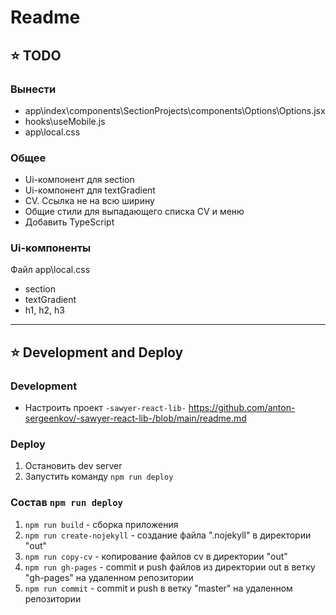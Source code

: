 # Readme

## ⭐️ TODO

### Вынести
- app\index\components\SectionProjects\components\Options\Options.jsx
- hooks\useMobile.js
- app\local.css

### Общее
- Ui-компонент для section
- Ui-компонент для textGradient
- CV. Ссылка не на всю ширину
- Общие стили для выпадающего списка CV и меню
- Добавить TypeScript

### Ui-компоненты
Файл app\local.css
- section
- textGradient
- h1, h2, h3

---

## ⭐️ Development and Deploy

### Development
- Настроить проект `-sawyer-react-lib-` https://github.com/anton-sergeenkov/-sawyer-react-lib-/blob/main/readme.md

### Deploy
1. Остановить dev server
2. Запустить команду `npm run deploy`

### Состав `npm run deploy`
1. `npm run build` - сборка приложения
2. `npm run create-nojekyll` - создание файла ".nojekyll" в директории "out"
3. `npm run copy-cv` - копирование файлов cv в директории "out"
4. `npm run gh-pages` - commit и push файлов из директории out в ветку "gh-pages" на удаленном репозитории
5. `npm run commit` - commit и push в ветку "master" на удаленном репозитории
